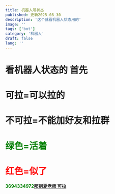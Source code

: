 ```yaml
---
title: 机器人号状态
published: 更新2025-08-30
description: '这个就看机器人状态用的'
image: ''
tags: ['bot']
category: '机器人'
draft: false 
lang: ''
---
```


# 看机器人状态的 首先
# 可拉=可以拉的  
# 不可拉=不能加好友和拉群

# <font color=#008000>绿色=活着</font>
# <font color=red>红色=似了</font>

**<font color=#008000>3694334972</font>[那刻夏老师 可拉](https://qm.qq.com/q/6gzDFpC7i8)**


